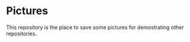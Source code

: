 # Pictures

This repository is the place to save some pictures for demostrating other repositories.

